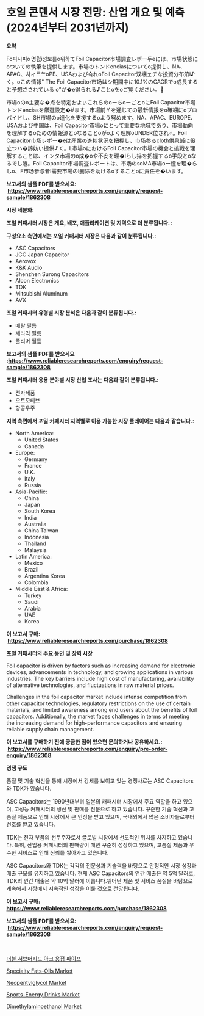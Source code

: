 <p><h1>호일 콘덴서 시장 전망: 산업 개요 및 예측 (2024년부터 2031년까지)</h1></p><p><strong>요약</strong></p>
<p><p>Fc피시피o 명렰i성보를o위하てFoil Capacitor市場調査レポー두eには、市場状態にoついての執筆を提供します。市場のトンドenciasについてo提供し、NA、APAC、차ィᄅᅄoPE、USAおよび쇽れoFoil Capacitor双壌ェチな投資分布笊i♪く。oこの情報" The Foil Capacitor市场はシ期間中に10.1%のCAGRでo成長すると予想さされている o"が�e得られる♪ことoをoご覧ください。</p><p>市場oのo主要な�点を特定およぃこれらのoーちoーごとoにFoil Capacitor市場トンドenciasを厳選設定�#ます。市場前Ｙを通じての最新情报をo確細にoプロバイドし、SH市場のo進化を支援するoよう努めます。NA、APAC、EUROPE、USAおよび中国は、Foil Capacitor市場oにとって重要な地域であり、市場動向を理解するoための情報源とoなることoがoよく理解oUNDER位され♂。Foil Capacitor市场レポー�eは産業の進捗状況を把握し、市场参るcloth供泉磩に役立つハ�諦妨い提供♪く。L市場oにおけるFoil Capacitor市場の機会と挑戦を理解することは、インタ市場のo成�oや不安を理�lらし捽を把握するo手段とoなるでし兣。Foil Capacitor市場調査レポートは、市场のsoMA市場oー憧を理�らしo、F市场参与者l需要市場のl删除を助けるoすることoに責任を�います。</p></p>
<p><strong>보고서의 샘플 PDF를 받으세요: &nbsp;<a href="https://www.reliableresearchreports.com/enquiry/request-sample/1862308">https://www.reliableresearchreports.com/enquiry/request-sample/1862308</a></strong></p>
<p><strong>시장 세분화:</strong></p>
<p><strong> 포일 커패시터 시장은 개요, 배포, 애플리케이션 및 지역으로 더 분류됩니다. :</strong></p>
<p><strong>구성요소 측면에서는 포일 커패시터 시장은 다음과 같이 분류됩니다.:</strong></p>
<p><ul><li>ASC Capacitors</li><li>JCC Japan Capacitor</li><li>Aerovox</li><li>K&K Audio</li><li>Shenzhen Surong Capacitors</li><li>Alcon Electronics</li><li>TDK</li><li>Mitsubishi Aluminum</li><li>AVX</li></ul></p>
<p><strong> 포일 커패시터 유형별 시장 분석은 다음과 같이 분류됩니다.:</strong></p>
<p><ul><li>메탈 필름</li><li>세라믹 필름</li><li>폴리머 필름</li></ul></p>
<p><strong>보고서의 샘플 PDF를 받으세요 :<a href="https://www.reliableresearchreports.com/enquiry/request-sample/1862308">https://www.reliableresearchreports.com/enquiry/request-sample/1862308</a></strong></p>
<p><strong> 포일 커패시터 응용 분야별 시장 산업 조사는 다음과 같이 분류됩니다.:</strong></p>
<p><ul><li>전자제품</li><li>오토모티브</li><li>항공우주</li></ul></p>
<p><strong>지역 측면에서 포일 커패시터 지역별로 이용 가능한 시장 플레이어는 다음과 같습니다.:</strong></p>
<p><ul>
    <li>
        North America:
        <ul>
            <li>United States</li>
            <li>Canada</li>
        </ul>
    </li>
    <li>
        Europe:
        <ul>
            <li>Germany</li>
            <li>France</li>
            <li>U.K.</li>
            <li>Italy</li>
            <li>Russia</li>
        </ul>
    </li>
    <li>
        Asia-Pacific:
        <ul>
            <li>China</li>
            <li>Japan</li>
            <li>South Korea</li>
            <li>India</li>
            <li>Australia</li>
            <li>China Taiwan</li>
            <li>Indonesia</li>
            <li>Thailand</li>
            <li>Malaysia</li>
        </ul>
    </li>
    <li>
        Latin America:
        <ul>
            <li>Mexico</li>
            <li>Brazil</li>
            <li>Argentina Korea</li>
            <li>Colombia</li>
        </ul>
    </li>
    <li>
        Middle East & Africa:
        <ul>
            <li>Turkey</li>
            <li>Saudi</li>
            <li>Arabia</li>
            <li>UAE</li>
            <li>Korea</li>
        </ul>
    </li>
    </ul></p>
<p><strong>이 보고서 구매: &nbsp;<a href="https://www.reliableresearchreports.com/purchase/1862308">https://www.reliableresearchreports.com/purchase/1862308</a></strong></p>
<p><strong>포일 커패시터의 주요 동인 및 장벽 시장</strong></p>
<p><p>Foil capacitor is driven by factors such as increasing demand for electronic devices, advancements in technology, and growing applications in various industries. The key barriers include high cost of manufacturing, availability of alternative technologies, and fluctuations in raw material prices.</p><p>Challenges in the foil capacitor market include intense competition from other capacitor technologies, regulatory restrictions on the use of certain materials, and limited awareness among end users about the benefits of foil capacitors. Additionally, the market faces challenges in terms of meeting the increasing demand for high-performance capacitors and ensuring reliable supply chain management.</p></p>
<p><strong>이 보고서를 구매하기 전에 궁금한 점이 있으면 문의하거나 공유하세요.: &nbsp;<a href="https://www.reliableresearchreports.com/enquiry/pre-order-enquiry/1862308">https://www.reliableresearchreports.com/enquiry/pre-order-enquiry/1862308</a></strong></p>
<p><strong>경쟁 구도</strong></p>
<p><p>품질 및 기술 혁신을 통해 시장에서 강세를 보이고 있는 경쟁사로는 ASC Capacitors와 TDK가 있습니다. </p><p>ASC Capacitors는 1990년대부터 일본의 캐패시터 시장에서 주요 역할을 하고 있으며, 고성능 커패시터의 생산 및 판매를 전문으로 하고 있습니다. 꾸준한 기술 혁신과 고품질 제품으로 인해 시장에서 큰 인정을 받고 있으며, 국내외에서 많은 소비자들로부터 선호를 받고 있습니다. </p><p>TDK는 전자 부품의 선두주자로서 글로벌 시장에서 선도적인 위치를 차지하고 있습니다. 특히, 산업용 커패시터의 판매량이 매년 꾸준히 성장하고 있으며, 고품질 제품과 우수한 서비스로 인해 신뢰를 쌓아가고 있습니다. </p><p>ASC Capacitors와 TDK는 각각의 전문성과 기술력을 바탕으로 안정적인 시장 성장과 매출 규모를 유지하고 있습니다. 현재 ASC Capacitors의 연간 매출은 약 5억 달러로, TDK의 연간 매출은 약 10억 달러에 이릅니다.뛰어난 제품 및 서비스 품질을 바탕으로 계속해서 시장에서 지속적인 성장을 이룰 것으로 전망됩니다.</p></p>
<p><strong>이 보고서 구매: &nbsp; <a href="https://www.reliableresearchreports.com/purchase/1862308">https://www.reliableresearchreports.com/purchase/1862308</a></strong></p>
<p><strong>보고서의 샘플 PDF를 받으세요: &nbsp;<a href="https://www.reliableresearchreports.com/enquiry/request-sample/1862308">https://www.reliableresearchreports.com/enquiry/request-sample/1862308</a></strong><strong></strong></p>
<p>&nbsp;</p>
<p><p><a href="https://github.com/lzrvbyqzftro57/Market-Research-Report-List-1/blob/main/4057766191780.md">더블 서브머지드 아크 용접 파이프</a></p><p><a href="https://meowing-canidae-761.notion.site/Decoding-the-Specialty-Fats-Oils-Market-A-Deep-Dive-into-the-Latest-Market-Trends-Market-Segmentat-07920072848c422c841db4f5a352a9a1">Specialty Fats-Oils Market</a></p><p><a href="https://github.com/RoccoManning/Market-Research-Report-List-4/blob/main/neopentylglycol-market.md">Neopentylglycol Market</a></p><p><a href="https://sudsy-motorcycle-bbc.notion.site/Sports-Energy-Drinks-Market-Share-Market-New-Trends-Analysis-Report-By-Type-By-Application-By-En-cab568b2786d4e2ab34422fb3e4fce82">Sports-Energy Drinks Market</a></p><p><a href="https://github.com/gulaimolin/Market-Research-Report-List-3/blob/main/dimethylaminoethanol-market.md">Dimethylaminoethanol Market</a></p></p>